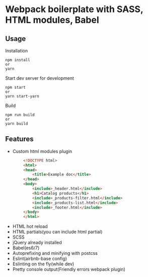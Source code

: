 # Webpack boilerplate with SASS, HTML modules, Babel
## Usage
Installation
```
npm install
or
yarn
```
Start dev server for development
```
npm start
or 
yarn start-yarn
```
Build
```
npm run build
or
yarn build
```
## Features
* Custom html modules plugin
```html
        <!DOCTYPE html>
        <html>
        <head>
            <title>Example doc</title>
        </head>
        <body>
            <include>_header.html</include>
            <h1>Catalog products</h1>
            <include>_products-filter.html</include>
            <include>_products-list.html</include>
            <include>_footer.html</include>
        </body>
        </html>

```

* HTML hot reload
* HTML partials(you can include html partial)
* SCSS
* jQuery already installed
* Babel(es6/7)
* Autoprefixing and minifying with postcss
* Eslint(airbnb-base config)
* Eslinting on the fly(while dev)
* Pretty console output(Friendly errors webpack plugin)
